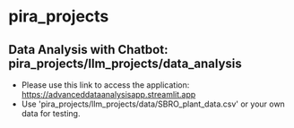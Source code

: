 # pira_projects

## Data Analysis with Chatbot: pira_projects/llm_projects/data_analysis

* Please use this link to access the application: https://advanceddataanalysisapp.streamlit.app
* Use 'pira_projects/llm_projects/data/SBRO_plant_data.csv' or your own data for testing. 